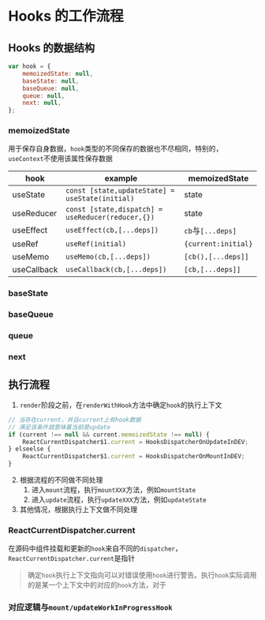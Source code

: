 # Hooks 的工作流程

## Hooks 的数据结构

```js
var hook = {
	memoizedState: null,
	baseState: null,
	baseQueue: null,
	queue: null,
	next: null,
};
```

### memoizedState

用于保存自身数据，`hook`类型的不同保存的数据也不尽相同，特别的，`useContext`不使用该属性保存数据

| hook        | example                                           | memoizedState       |
| ----------- | ------------------------------------------------- | ------------------- |
| useState    | `const [state,updateState] = useState(initial)`   | state               |
| useReducer  | `const [state,dispatch] = useReducer(reducer,{})` | state               |
| useEffect   | `useEffect(cb,[...deps])`                         | `cb`与`[...deps]`   |
| useRef      | `useRef(initial)`                                 | `{current:initial}` |
| useMemo     | `useMemo(cb,[...deps])`                           | `[cb(),[...deps]]`  |
| useCallback | `useCallback(cb,[...deps])`                       | `[cb,[...deps]]`    |

### baseState

### baseQueue

### queue

### next

## 执行流程

1. `render`阶段之前，在`renderWithHook`方法中确定`hook`的执行上下文

```js
// 当存在current，并且current上有hook数据
// 满足该条件就意味着当前是update
if (current !== null && current.memoizedState !== null) {
	ReactCurrentDispatcher$1.current = HooksDispatcherOnUpdateInDEV;
} elseelse {
	ReactCurrentDispatcher$1.current = HooksDispatcherOnMountInDEV;
}
```

2. 根据流程的不同做不同处理
    1. 进入`mount`流程，执行`mountXXX`方法，例如`mountState`
    2. 进入`update`流程，执行`updateXXX`方法，例如`updateState`
3. 其他情况，根据执行上下文做不同处理

### ReactCurrentDispatcher.current

在源码中组件挂载和更新的`hook`来自不同的`dispatcher`，`ReactCurrentDispatcher.current`是指针

> 确定`hook`执行上下文指向可以对错误使用`hook`进行警告。执行`hook`实际调用的是某一个上下文中的对应的`hook`方法，对于

### 对应逻辑与`mount/updateWorkInProgressHook`
